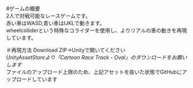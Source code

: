 #ゲームの概要  
2人で対戦可能なレースゲームです。  
赤い車はWASD,青い車はIJKLで動きます。  
wheelcolliderという特殊なコライダーを使用し、よりリアルの車の動きを再現しています。  

＃再現方法
Download ZIP→Unityで開いてください  
*UnityAssetStoreより「Cartoon Race Track - Oval」のダウンロードをお願いします*  
ファイルのアップロード上限のため、上記アセットを抜いた状態でGitHubにアップロードしています  